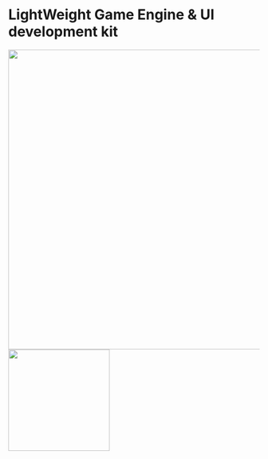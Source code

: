 # LightWeight Game Engine & UI development kit
<img src='https://cdn.discordapp.com/attachments/1214317844561661952/1214317860265140224/image.png?ex=65f8aca2&is=65e637a2&hm=86155e47cbabdc809241fb385385eb532dad77c77afc77fe0288f3ecb773589a&' width='600'> <img src='https://cdn.discordapp.com/attachments/1214317844561661952/1214318259239780362/image.png?ex=65f8ad01&is=65e63801&hm=8f4a887fb4e0b223341c82153b16a8ecb6fff30b7ec7d983141b368ce1787652&' width='203'>
